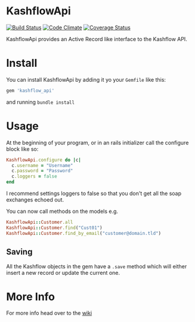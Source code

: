 # KashflowApi

[![Build Status](https://travis-ci.org/Ed-ITSolutions/KashflowAPI.png?branch=master)](https://travis-ci.org/Ed-ITSolutions/KashflowAPI) [![Code Climate](https://codeclimate.com/github/Ed-ITSolutions/KashflowAPI.png)](https://codeclimate.com/github/Ed-ITSolutions/KashflowAPI) [![Coverage Status](https://coveralls.io/repos/Ed-ITSolutions/KashflowAPI/badge.png)](https://coveralls.io/r/Ed-ITSolutions/KashflowAPI)

KashflowApi provides an Active Record like interface to the Kashflow API.

# Install

You can install KashflowApi by adding it yo your `Gemfile` like this:

```ruby
gem 'kashflow_api'
```

and running `bundle install`

# Usage

At the beginning of your program, or in an rails initializer call the configure block like so:

``` ruby
KashflowApi.configure do |c|
  c.username = "Username"
  c.password = "Password"
  c.loggers = false
end
```
	
I recommend settings loggers to false so that you don't get all the soap exchanges echoed out.

You can now call methods on the models e.g.

``` ruby
KashflowApi::Customer.all
KashflowApi::Customer.find("Cust01")
KashflowApi::Customer.find_by_email("customer@domain.tld")
```

## Saving

All the Kashflow objects in the gem have a `.save` method which will either insert a new record or update the current one.

# More Info

For more info head over to the [wiki](https://github.com/Ed-ITSolutions/KashflowAPI/wiki)